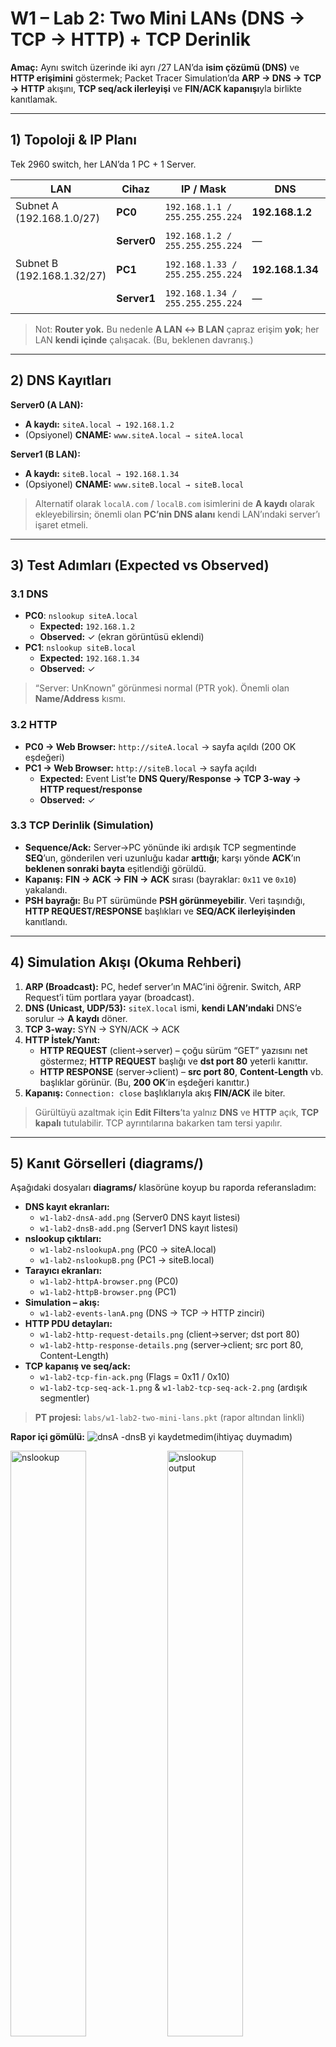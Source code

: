 # W1 – Lab 2: Two Mini LANs (DNS → TCP → HTTP) + TCP Derinlik

**Amaç:** Aynı switch üzerinde iki ayrı /27 LAN’da **isim çözümü (DNS)** ve **HTTP erişimini** göstermek; Packet Tracer Simulation’da **ARP → DNS → TCP → HTTP** akışını, **TCP seq/ack ilerleyişi** ve **FIN/ACK kapanışı**yla birlikte kanıtlamak.

---

## 1) Topoloji & IP Planı

Tek 2960 switch, her LAN’da 1 PC + 1 Server.

| LAN | Cihaz | IP / Mask | DNS | Servis |
|---|---|---|---|---|
| Subnet A (192.168.1.0/27) | **PC0** | `192.168.1.1 / 255.255.255.224` | **192.168.1.2** | Client |
|  | **Server0** | `192.168.1.2 / 255.255.255.224` | — | **DNS=On, HTTP=On** |
| Subnet B (192.168.1.32/27) | **PC1** | `192.168.1.33 / 255.255.255.224` | **192.168.1.34** | Client |
|  | **Server1** | `192.168.1.34 / 255.255.255.224` | — | **DNS=On, HTTP=On** |

> Not: **Router yok.** Bu nedenle **A LAN ↔ B LAN** çapraz erişim **yok**; her LAN **kendi içinde** çalışacak. (Bu, beklenen davranış.)

---

## 2) DNS Kayıtları

**Server0 (A LAN):**
- **A kaydı:** `siteA.local → 192.168.1.2`
- (Opsiyonel) **CNAME:** `www.siteA.local → siteA.local`

**Server1 (B LAN):**
- **A kaydı:** `siteB.local → 192.168.1.34`
- (Opsiyonel) **CNAME:** `www.siteB.local → siteB.local`

> Alternatif olarak `localA.com` / `localB.com` isimlerini de **A kaydı** olarak ekleyebilirsin; önemli olan **PC’nin DNS alanı** kendi LAN’ındaki server’ı işaret etmeli.

---

## 3) Test Adımları (Expected vs Observed)

### 3.1 DNS
- **PC0**: `nslookup siteA.local`  
  - **Expected:** `192.168.1.2`  
  - **Observed:** ✓ (ekran görüntüsü eklendi)
- **PC1**: `nslookup siteB.local`  
  - **Expected:** `192.168.1.34`  
  - **Observed:** ✓

> “Server: UnKnown” görünmesi normal (PTR yok). Önemli olan **Name/Address** kısmı.

### 3.2 HTTP
- **PC0 → Web Browser:** `http://siteA.local` → sayfa açıldı (200 OK eşdeğeri)  
- **PC1 → Web Browser:** `http://siteB.local` → sayfa açıldı  
  - **Expected:** Event List’te **DNS Query/Response → TCP 3-way → HTTP request/response**  
  - **Observed:** ✓

### 3.3 TCP Derinlik (Simulation)
- **Sequence/Ack:** Server→PC yönünde iki ardışık TCP segmentinde **SEQ**’un, gönderilen veri uzunluğu kadar **arttığı**; karşı yönde **ACK**’ın **beklenen sonraki bayta** eşitlendiği görüldü.  
- **Kapanış:** **FIN → ACK → FIN → ACK** sırası (bayraklar: `0x11` ve `0x10`) yakalandı.  
- **PSH bayrağı:** Bu PT sürümünde **PSH görünmeyebilir**. Veri taşındığı, **HTTP REQUEST/RESPONSE** başlıkları ve **SEQ/ACK ilerleyişinden** kanıtlandı.

---

## 4) Simulation Akışı (Okuma Rehberi)

1. **ARP (Broadcast):** PC, hedef server’ın MAC’ini öğrenir. Switch, ARP Request’i tüm portlara yayar (broadcast).  
2. **DNS (Unicast, UDP/53):** `siteX.local` ismi, **kendi LAN’ındaki** DNS’e sorulur → **A kaydı** döner.  
3. **TCP 3-way:** SYN → SYN/ACK → ACK  
4. **HTTP İstek/Yanıt:**  
   - **HTTP REQUEST** (client→server) – çoğu sürüm “GET” yazısını net göstermez; **HTTP REQUEST** başlığı ve **dst port 80** yeterli kanıttır.  
   - **HTTP RESPONSE** (server→client) – **src port 80**, **Content-Length** vb. başlıklar görünür. (Bu, **200 OK**’in eşdeğeri kanıttır.)  
5. **Kapanış:** `Connection: close` başlıklarıyla akış **FIN/ACK** ile biter.

> Gürültüyü azaltmak için **Edit Filters**’ta yalnız **DNS** ve **HTTP** açık, **TCP kapalı** tutulabilir. TCP ayrıntılarına bakarken tam tersi yapılır.

---

## 5) Kanıt Görselleri (diagrams/)

Aşağıdaki dosyaları **diagrams/** klasörüne koyup bu raporda referansladım:

- **DNS kayıt ekranları:**
  - `w1-lab2-dnsA-add.png` (Server0 DNS kayıt listesi)
  - `w1-lab2-dnsB-add.png` (Server1 DNS kayıt listesi)
- **nslookup çıktıları:**
  - `w1-lab2-nslookupA.png` (PC0 → siteA.local)
  - `w1-lab2-nslookupB.png` (PC1 → siteB.local)
- **Tarayıcı ekranları:**
  - `w1-lab2-httpA-browser.png` (PC0)
  - `w1-lab2-httpB-browser.png` (PC1)
- **Simulation – akış:**
  - `w1-lab2-events-lanA.png` (DNS → TCP → HTTP zinciri)
- **HTTP PDU detayları:**
  - `w1-lab2-http-request-details.png` (client→server; dst port 80)
  - `w1-lab2-http-response-details.png` (server→client; src port 80, Content-Length)
- **TCP kapanış ve seq/ack:**
  - `w1-lab2-tcp-fin-ack.png` (Flags = 0x11 / 0x10)
  - `w1-lab2-tcp-seq-ack-1.png` & `w1-lab2-tcp-seq-ack-2.png` (ardışık segmentler)

> **PT projesi:** `labs/w1-lab2-two-mini-lans.pkt` (rapor altından linkli)

**Rapor içi gömülü:**
![dnsA](../diagrams/w1-lab4-dnsA-add.png)
-dnsB yi kaydetmedim(ihtiyaç duymadım)
<p>
  <img src="../diagrams/w1-lab4-PC0-nslookup.png" alt="nslookup" width="49%">
  <img src="../diagrams/w1-lab4-PC0-nslookup-output.png" alt="nslookup output" width="49%">
</p>
-nsB yi kaydetmedim
<p>
  <img src="../diagrams/w1-lab4-httpb-browser-fromPC1.png" alt="HTTP browser" width="49%">
  <img src="../diagrams/w1-lab4-httpb-output-fromPC1.png" alt="HTTP output" width="49%">
</p>

![flow](../diagrams/w1-lab2-events-lanA.png)
![HTTPreq](../diagrams/w1-lab4-http-request.png)
![HTTPres](../diagrams/w1-lab4-http-response.png)
![ops tcpfin](../diagrams/w1-lab4-flag-ackfin.png)

---

## 6) Bulgular (Findings)

- **DNS adres defteridir:** Alan adını **doğru IP’ye** eşlemezsen isimle erişim başarısız olur; IP ile direkt erişim çalışabilir.  
- **ARP vs DNS:** ARP, **L2 MAC** bulmak için **broadcast**; DNS, **isim→IP** için **unicast** (UDP/53).  
- **Aynı subnet** içinde **router gerekmez** (Switch + ARP yeter). **Farklı subnet** için **gateway** gereklidir (bu labda yok).  
- **HTTP 200 OK kanıtı:** Bazı PT sürümleri “200 OK” yazısını düz göstermese de **HTTP RESPONSE başlığı + tarayıcının açılması + seq/ack ilerleyişi** yeterli kanıttır.  
- **TCP seq/ack** düzenli artar; **kapanış** FIN/ACK ile yapılır. **PSH** bayrağı bu sürümde görünmeyebilir.

---

## 7) Sorun/Giderme (Troubleshooting)

- **İsim çözülmüyor:** PC’nin **DNS Server** alanı **kendi LAN’ındaki** server’ı göstermeli (PC0→192.168.1.2, PC1→192.168.1.34).  
- **Sayfa açılmıyor:** Server’da **HTTP=On**. URL **http** olmalı (https değil).  
- **Event List çok kalabalık:** **Edit Filters** ile sadece gerekli protokolleri aç.  
- **nslookup “NXDOMAIN”:** Yanlış isim (ör. `localA.com`) veya kayıt eklenmemiş olabilir. DNS ekranından kontrol et.

---

## 8) Dosyalar

- PT Projesi: [`labs/w1-lab2-two-mini-lans.pkt`](../labs/w1-lab2-two-mini-lans.pkt)
- Kanıt Görselleri: `diagrams/…`
- Bu rapor: `reports/w1-lab2-dns-http-tcp.md`

---

## 9) Ek – Hızlı Teori Kutucukları

**DNS neden UDP?**  
Hafif/sor–cevap modeli; **UDP/53** ile hızlıdır. Cevap büyükse veya zone transferi yapılacaksa **TCP** kullanılabilir.

**TCP Sequence / Ack**  
SEQ = paketteki ilk baytın numarası; **ACK = beklenen sonraki bayt**. Veri geldikçe ACK artar.  
Kapanış: **FIN → ACK → FIN → ACK**. **RST** aniden koparır.

**ARP vs DNS**  
ARP: **L2** için MAC çözümü (**broadcast**). DNS: **L7/L4**’te isim→IP (**unicast**).  
